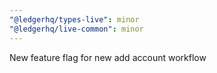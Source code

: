 ```yaml
---
"@ledgerhq/types-live": minor
"@ledgerhq/live-common": minor
---
```


New feature flag for new add account workflow
